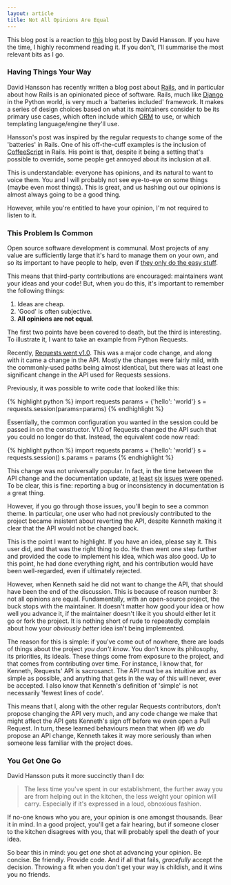 ```yaml
---
layout: article
title: Not All Opinions Are Equal
---
```


This blog post is a reaction to
[this](http://david.heinemeierhansson.com/2012/rails-is-omakase.html) blog post
by David Hansson. If you have the time, I highly recommend reading it. If you
don't, I'll summarise the most relevant bits as I go.

### Having Things Your Way

David Hansson has recently written a blog post about
[Rails](http://rubyonrails.org/), and in particular about how Rails is an
opinionated piece of software. Rails, much like
[Django](https://www.djangoproject.com/) in the Python world, is very much a
'batteries included' framework. It makes a series of design choices based on
what its maintainers consider to be its primary use cases, which often include
which [ORM](http://en.wikipedia.org/wiki/Object-relational_mapping) to use, or
which templating language/engine they'll use.

Hansson's post was inspired by the regular requests to
change some of the 'batteries' in Rails. One of his off-the-cuff examples is
the inclusion of [CoffeeScript](http://coffeescript.org/) in Rails. His point
is that, despite it being a setting that's possible to override, some people
get annoyed about its inclusion at all.

This is understandable: everyone has opinions, and its natural to want to voice
them. You and I will probably not see eye-to-eye on some things (maybe even
most things). This is great, and us hashing out our opinions is almost always
going to be a good thing.

However, while you're entitled to have your opinion, I'm not required to listen
to it.

### This Problem Is Common

Open source software development is
communal. Most projects of any value are sufficiently large that it's hard to
manage them on your own, and so its important to have people to help, even if
[they only do the easy stuff](/2012/11/Not_Everyone_Needs_To_Be_A_Rockstar/).

This means that third-party
contributions are encouraged: maintainers want your ideas and your code! But,
when you do this, it's important to remember the following things:

1. Ideas are cheap.
2. 'Good' is often subjective.
3. **All opinions are not equal**.

The first two points have been covered to death, but the third is interesting.
To illustrate it, I want to take an example from Python Requests.

Recently,
[Requests went v1.0](http://kennethreitz.com/announcing-requests-v100.html).
This was a major code change, and along with it came a change in the API.
Mostly the changes were fairly mild, with the commonly-used paths being almost
identical, but there was at least one significant change in
the API used for Requests sessions.

Previously, it was possible to write code that looked like this:

{% highlight python %}
import requests
params = {'hello': 'world'}
s = requests.session(params=params)
{% endhighlight %}

Essentially, the common configuration you wanted in the session could be passed
in on the constructor. V1.0 of Requests changed the API such that you could no
longer do that. Instead, the equivalent code now read:

{% highlight python %}
import requests
params = {'hello': 'world'}
s = requests.session()
s.params = params
{% endhighlight %}

This change was not universally popular. In fact, in the time between the API
change and the documentation update,
[at](https://github.com/kennethreitz/requests/issues/1034)
[least](https://github.com/kennethreitz/requests/issues/1038)
[six](https://github.com/kennethreitz/requests/issues/1039)
[issues](https://github.com/kennethreitz/requests/issues/1040)
[were](https://github.com/kennethreitz/requests/issues/1042)
[opened](https://github.com/kennethreitz/requests/issues/1057). To be clear,
this is fine: reporting a bug or inconsistency in documentation is a great
thing.

However, if you go through those issues, you'll begin to see a common theme. In
particular, one user who had not previously contributed to the project became
insistent about reverting the API, despite Kenneth making it clear
that the API would not be changed back.

This is the point I want to highlight. If you have an idea, please say it. This
user did, and that was the right thing to do. He then went one step further and
provided the code to implement his idea, which was also good.
Up to this point, he had done
everything right, and his contribution would have been well-regarded, even if
ultimately rejected.

However, when Kenneth said he did not want to change the API, that should have
been the end of the discussion. This is because of reason number 3: not all
opinions are equal. Fundamentally, with an open-source project, the buck stops
with the maintainer. It doesn't matter how good your idea or how well you
advance it, if the maintainer doesn't like it you should either let it go or
fork the project. It is nothing short of rude to repeatedly complain about how
your _obviously better_ idea isn't being implemented.

The reason for this is simple: if you've come out of nowhere, there are loads
of things about the project _you don't know_. You don't know its philosophy,
its priorities, its ideals. These things come from exposure to the project, and
that comes from contributing over time. For instance, I know that, for Kenneth,
Requests' API is sacrosanct. The API must be as intuitive and as simple as
possible, and anything that gets in the way of this will never, ever be
accepted. I also know that Kenneth's definition of 'simple' is not necessarily
'fewest lines of code'.

This means that I, along with the other regular Requests contributors, don't
propose changing the API very much, and any code change we make that might
affect the API gets Kenneth's sign off before we even open a Pull Request. In
turn, these learned behaviours mean that when (if) we _do_ propose an API
change, Kenneth takes it way more seriously than when someone less familiar
with the project does.

### You Get One Go

David Hansson puts it more succinctly than I do:

> The less time you've spent in our establishment, the further away you are
> from helping out in the kitchen, the less weight your opinion will carry.
> Especially if it's expressed in a loud, obnoxious fashion.

If no-one knows who you are, your opinion is one amongst thousands. Bear
it in mind. In a good project, you'll get a fair hearing, but if someone closer
to the kitchen disagrees with you, that will probably spell the death of your
idea.

So bear this in mind: you get _one_ shot at advancing your opinion. Be concise.
Be friendly. Provide code. And if all that fails, _gracefully_ accept the
decision. Throwing a fit when you don't get your way is childish, and it wins
you no friends.
